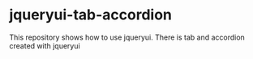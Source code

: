 # jqueryui-tab-accordion
This repository shows how to use jqueryui. There is tab and accordion created with jqueryui

